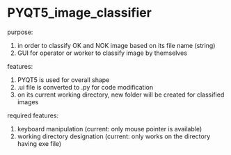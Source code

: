 # PYQT5_image_classifier

purpose:
  1. in order to classify OK and NOK image based on its file name (string)
  2. GUI for operator or worker to classify image by themselves

features: 
  1. PYQT5 is used for overall shape
  2. .ui file is converted to .py for code modification 
  3. on its current working directory, new folder will be created for classified images

required features:
  1. keyboard manipulation (current: only mouse pointer is available)
  2. working directory designation (current: only works on the directory having exe file)
